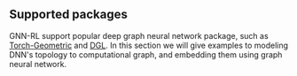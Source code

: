 ## Supported packages
GNN-RL support popular deep graph neural network package, such as [Torch-Geometric](https://pytorch-geometric.readthedocs.io/en/latest/) and [DGL](https://www.dgl.ai/).
In this section we will give examples to modeling DNN's topology to computational graph, and embedding them using graph neural network.
